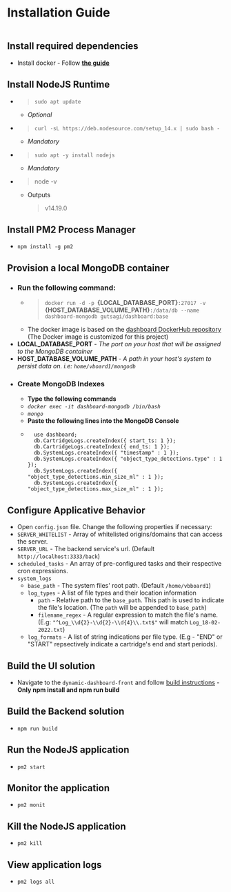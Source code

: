 
# **Installation Guide**
```

```

## **Install required dependencies**
- Install docker - Follow [**the guide**](https://docs.docker.com/engine/install/ubuntu/)

## **Install NodeJS Runtime**
* > `sudo apt update` 
    * *Optional*
* > `curl -sL https://deb.nodesource.com/setup_14.x | sudo bash -`
    * *Mandatory*
* > `sudo apt -y install nodejs`
    * *Mandatory*
* > node  -v
    * Outputs
        > v14.19.0

## **Install PM2 Process Manager**
- `npm install -g pm2`

## **Provision a local MongoDB container**
* ### Run the following command:
    * > `docker run -d -p `**{LOCAL_DATABASE_PORT}**`:27017 -v `**{HOST_DATABASE_VOLUME_PATH}**`:/data/db --name dashboard-mongodb gutsagi/dashboard:base`
    * The docker image is based on the [dashboard DockerHub repository](https://hub.docker.com/r/gutsagi/dashboard) (The Docker image is customized for this project)
* **LOCAL_DATABASE_PORT** - *The port on your host that will be assigned to the MongoDB container*
* **HOST_DATABASE_VOLUME_PATH** - *A path in your host's system to persist data on. i.e: `home/vboard1/mongodb`*
* ### **Create MongoDB Indexes**
    * **Type the following commands**
    * *`docker exec -it dashboard-mongodb /bin/bash`*
    * *`mongo`*
    * **Paste the following lines into the MongoDB Console**
    * ```
        use dashboard;
        db.CartridgeLogs.createIndex({ start_ts: 1 });
        db.CartridgeLogs.createIndex({ end_ts: 1 });
        db.SystemLogs.createIndex({ "timestamp" : 1 });
        db.SystemLogs.createIndex({ "object_type_detections.type" : 1 });
        db.SystemLogs.createIndex({ "object_type_detections.min_size_ml" : 1 });
        db.SystemLogs.createIndex({ "object_type_detections.max_size_ml" : 1 });
        ```

## **Configure Applicative Behavior**
* Open `config.json` file. Change the following properties if necessary:
* `SERVER_WHITELIST` - Array of whitelisted origins/domains that can access the server.
* `SERVER_URL` - The backend service's url. (Default `http://localhost:3333/back`)
* `scheduled_tasks` - An array of pre-configured tasks and their respective cron expressions.
* `system_logs`
    * `base_path` - The system files' root path. (Default `/home/vbboard1`)
    * `log_types` - A list of file types and their location information
        * `path` - Relative path to the `base_path`. This path is used to indicate the file's location. (The `path` will be appended to `base_path`)
        * `filename_regex` - A regular expression to match the file's name. (E.g: `"^Log_\\d{2}-\\d{2}-\\d{4}\\.txt$"` will match `Log_18-02-2022.txt`)
    * `log_formats` - A list of string indications per file type. (E.g - "END" or "START" repsectively indicate a cartridge's end and start periods).

## **Build the UI solution**
* Navigate to the `dynamic-dashboard-front` and follow [build instructions](https://github.com/Sagiaj/dynamic-dashboard-front/blob/master/README.md) - **Only npm install and npm run build**

## **Build the Backend solution**
* `npm run build`

## **Run the NodeJS application**
- `pm2 start`

## **Monitor the application**
* `pm2 monit`

## **Kill the NodeJS application**
- `pm2 kill`

## **View application logs**
- `pm2 logs all`
